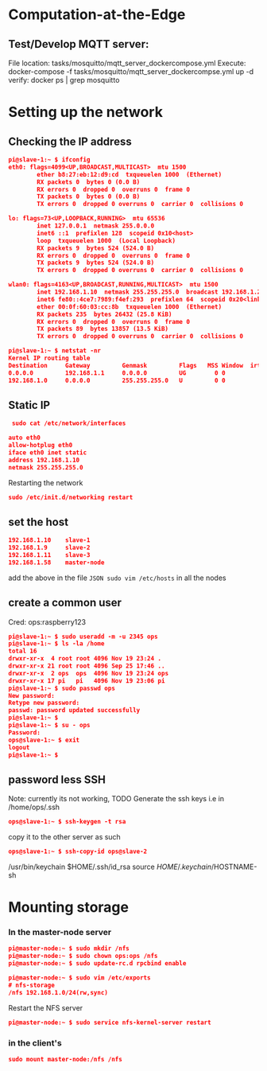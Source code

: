 # Computation-at-the-Edge


## Test/Develop MQTT server:
File location: tasks/mosquitto/mqtt_server_dockercompose.yml
Execute: docker-compose -f tasks/mosquitto/mqtt_server_dockercompse.yml up -d
verify: docker ps | grep mosquitto

# Setting up the network
## Checking the IP address 
```JSON
pi@slave-1:~ $ ifconfig
eth0: flags=4099<UP,BROADCAST,MULTICAST>  mtu 1500
        ether b8:27:eb:12:d9:cd  txqueuelen 1000  (Ethernet)
        RX packets 0  bytes 0 (0.0 B)
        RX errors 0  dropped 0  overruns 0  frame 0
        TX packets 0  bytes 0 (0.0 B)
        TX errors 0  dropped 0 overruns 0  carrier 0  collisions 0

lo: flags=73<UP,LOOPBACK,RUNNING>  mtu 65536
        inet 127.0.0.1  netmask 255.0.0.0
        inet6 ::1  prefixlen 128  scopeid 0x10<host>
        loop  txqueuelen 1000  (Local Loopback)
        RX packets 9  bytes 524 (524.0 B)
        RX errors 0  dropped 0  overruns 0  frame 0
        TX packets 9  bytes 524 (524.0 B)
        TX errors 0  dropped 0 overruns 0  carrier 0  collisions 0

wlan0: flags=4163<UP,BROADCAST,RUNNING,MULTICAST>  mtu 1500
        inet 192.168.1.10  netmask 255.255.255.0  broadcast 192.168.1.255
        inet6 fe80::4ce7:7989:f4ef:293  prefixlen 64  scopeid 0x20<link>
        ether 00:0f:60:03:cc:8b  txqueuelen 1000  (Ethernet)
        RX packets 235  bytes 26432 (25.8 KiB)
        RX errors 0  dropped 0  overruns 0  frame 0
        TX packets 89  bytes 13857 (13.5 KiB)
        TX errors 0  dropped 0 overruns 0  carrier 0  collisions 0

pi@slave-1:~ $ netstat -nr
Kernel IP routing table
Destination     Gateway         Genmask         Flags   MSS Window  irtt Iface
0.0.0.0         192.168.1.1     0.0.0.0         UG        0 0          0 wlan0
192.168.1.0     0.0.0.0         255.255.255.0   U         0 0          0 wlan0
```

## Static IP
```JSON
 sudo cat /etc/network/interfaces
```
```JSON
auto eth0
allow-hotplug eth0
iface eth0 inet static 
address 192.168.1.10
netmask 255.255.255.0
```
Restarting the network
```JSON
sudo /etc/init.d/networking restart
```

## set the host
```JSON
192.168.1.10    slave-1
192.168.1.9     slave-2
192.168.1.11    slave-3
192.168.1.58    master-node
```
add the above in the file ```JSON sudo vim /etc/hosts``` in all the nodes

## create a common user
Cred: ops:raspberry123
```JSON
pi@slave-1:~ $ sudo useradd -m -u 2345 ops
pi@slave-1:~ $ ls -la /home
total 16
drwxr-xr-x  4 root root 4096 Nov 19 23:24 .
drwxr-xr-x 21 root root 4096 Sep 25 17:46 ..
drwxr-xr-x  2 ops  ops  4096 Nov 19 23:24 ops
drwxr-xr-x 17 pi   pi   4096 Nov 19 23:06 pi
pi@slave-1:~ $ sudo passwd ops
New password: 
Retype new password: 
passwd: password updated successfully
pi@slave-1:~ $ 
pi@slave-1:~ $ su - ops
Password: 
ops@slave-1:~ $ exit
logout
pi@slave-1:~ $
```

## password less SSH
Note: currently its not working, TODO
Generate the ssh keys i.e in /home/ops/.ssh
```JSON
ops@slave-1:~ $ ssh-keygen -t rsa
```
copy it to the other server as such
```JSON
ops@slave-1:~ $ ssh-copy-id ops@slave-2
```

/usr/bin/keychain $HOME/.ssh/id_rsa
source $HOME/.keychain/$HOSTNAME-sh

# Mounting storage

### In the master-node server
```JSON
pi@master-node:~ $ sudo mkdir /nfs
pi@master-node:~ $ sudo chown ops:ops /nfs
pi@master-node:~ $ sudo update-rc.d rpcbind enable
```

```JSON
pi@master-node:~ $ sudo vim /etc/exports
# nfs-storage
/nfs 192.168.1.0/24(rw,sync)
```
Restart the NFS server
```JSON
pi@master-node:~ $ sudo service nfs-kernel-server restart

```

### in the client's
```JSON
sudo mount master-node:/nfs /nfs
```
